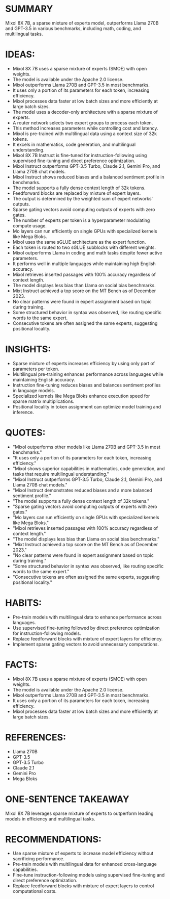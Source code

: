 # SUMMARY
Mixol 8X 7B, a sparse mixture of experts model, outperforms Llama 270B and GPT-3.5 in various benchmarks, including math, coding, and multilingual tasks.

# IDEAS:
- Mixol 8X 7B uses a sparse mixture of experts (SMOE) with open weights.
- The model is available under the Apache 2.0 license.
- Mixol outperforms Llama 270B and GPT-3.5 in most benchmarks.
- It uses only a portion of its parameters for each token, increasing efficiency.
- Mixol processes data faster at low batch sizes and more efficiently at large batch sizes.
- The model uses a decoder-only architecture with a sparse mixture of experts.
- A router network selects two expert groups to process each token.
- This method increases parameters while controlling cost and latency.
- Mixol is pre-trained with multilingual data using a context size of 32k tokens.
- It excels in mathematics, code generation, and multilingual understanding.
- Mixol 8X 7B Instruct is fine-tuned for instruction-following using supervised fine-tuning and direct preference optimization.
- Mixol Instruct outperforms GPT-3.5 Turbo, Claude 2.1, Gemini Pro, and Llama 270B chat models.
- Mixol Instruct shows reduced biases and a balanced sentiment profile in benchmarks.
- The model supports a fully dense context length of 32k tokens.
- Feedforward blocks are replaced by mixture of expert layers.
- The output is determined by the weighted sum of expert networks' outputs.
- Sparse gating vectors avoid computing outputs of experts with zero gates.
- The number of experts per token is a hyperparameter modulating compute usage.
- Mo layers can run efficiently on single GPUs with specialized kernels like Mega Bloks.
- Mixol uses the same sGLUE architecture as the expert function.
- Each token is routed to two sGLUE subblocks with different weights.
- Mixol outperforms Llama in coding and math tasks despite fewer active parameters.
- It performs well in multiple languages while maintaining high English accuracy.
- Mixol retrieves inserted passages with 100% accuracy regardless of context length.
- The model displays less bias than Llama on social bias benchmarks.
- Mixt Instruct achieved a top score on the MT Bench as of December 2023.
- No clear patterns were found in expert assignment based on topic during training.
- Some structured behavior in syntax was observed, like routing specific words to the same expert.
- Consecutive tokens are often assigned the same experts, suggesting positional locality.

# INSIGHTS:
- Sparse mixture of experts increases efficiency by using only part of parameters per token.
- Multilingual pre-training enhances performance across languages while maintaining English accuracy.
- Instruction fine-tuning reduces biases and balances sentiment profiles in language models.
- Specialized kernels like Mega Bloks enhance execution speed for sparse matrix multiplications.
- Positional locality in token assignment can optimize model training and inference.

# QUOTES:
- "Mixol outperforms other models like Llama 270B and GPT-3.5 in most benchmarks."
- "It uses only a portion of its parameters for each token, increasing efficiency."
- "Mixol shows superior capabilities in mathematics, code generation, and tasks that require multilingual understanding."
- "Mixol Instruct outperforms GPT-3.5 Turbo, Claude 2.1, Gemini Pro, and Llama 270B chat models."
- "Mixol Instruct demonstrates reduced biases and a more balanced sentiment profile."
- "The model supports a fully dense context length of 32k tokens."
- "Sparse gating vectors avoid computing outputs of experts with zero gates."
- "Mo layers can run efficiently on single GPUs with specialized kernels like Mega Bloks."
- "Mixol retrieves inserted passages with 100% accuracy regardless of context length."
- "The model displays less bias than Llama on social bias benchmarks."
- "Mixt Instruct achieved a top score on the MT Bench as of December 2023."
- "No clear patterns were found in expert assignment based on topic during training."
- "Some structured behavior in syntax was observed, like routing specific words to the same expert."
- "Consecutive tokens are often assigned the same experts, suggesting positional locality."

# HABITS:
- Pre-train models with multilingual data to enhance performance across languages.
- Use supervised fine-tuning followed by direct preference optimization for instruction-following models.
- Replace feedforward blocks with mixture of expert layers for efficiency.
- Implement sparse gating vectors to avoid unnecessary computations.

# FACTS:
- Mixol 8X 7B uses a sparse mixture of experts (SMOE) with open weights.
- The model is available under the Apache 2.0 license.
- Mixol outperforms Llama 270B and GPT-3.5 in most benchmarks.
- It uses only a portion of its parameters for each token, increasing efficiency.
- Mixol processes data faster at low batch sizes and more efficiently at large batch sizes.

# REFERENCES:
- Llama 270B
- GPT-3.5
- GPT-3.5 Turbo
- Claude 2.1
- Gemini Pro
- Mega Bloks

# ONE-SENTENCE TAKEAWAY
Mixol 8X 7B leverages sparse mixture of experts to outperform leading models in efficiency and multilingual tasks.

# RECOMMENDATIONS:
- Use sparse mixture of experts to increase model efficiency without sacrificing performance.
- Pre-train models with multilingual data for enhanced cross-language capabilities.
- Fine-tune instruction-following models using supervised fine-tuning and direct preference optimization.
- Replace feedforward blocks with mixture of expert layers to control computational costs.